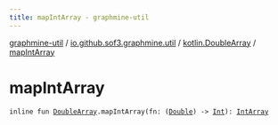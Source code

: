 ```yaml
---
title: mapIntArray - graphmine-util
---
```


[graphmine-util](../../index.html) / [io.github.sof3.graphmine.util](../index.html) / [kotlin.DoubleArray](index.html) / [mapIntArray](./map-int-array.html)

# mapIntArray

`inline fun `[`DoubleArray`](https://kotlinlang.org/api/latest/jvm/stdlib/kotlin/-double-array/index.html)`.mapIntArray(fn: (`[`Double`](https://kotlinlang.org/api/latest/jvm/stdlib/kotlin/-double/index.html)`) -> `[`Int`](https://kotlinlang.org/api/latest/jvm/stdlib/kotlin/-int/index.html)`): `[`IntArray`](https://kotlinlang.org/api/latest/jvm/stdlib/kotlin/-int-array/index.html)